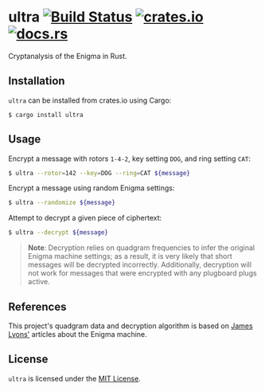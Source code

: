 # ultra [![Build Status][Travis Badge]][Build Status] [![crates.io][crates.io Badge]][crates.io] [![docs.rs][docs.rs Badge]][docs.rs]

Cryptanalysis of the Enigma in Rust.


## Installation

`ultra` can be installed from crates.io using Cargo:

```
$ cargo install ultra
```


## Usage

Encrypt a message with rotors `1-4-2`, key setting `DOG`, and ring setting `CAT`:

```bash
$ ultra --rotor=142 --key=DOG --ring=CAT ${message}
```

Encrypt a message using random Enigma settings:

```bash
$ ultra --randomize ${message}
```

Attempt to decrypt a given piece of ciphertext:

```bash
$ ultra --decrypt ${message}
```

> **Note**: Decryption relies on quadgram frequencies to infer the original
Enigma machine settings; as a result, it is very likely that short messages
will be decrypted incorrectly. Additionally, decryption will not work for
messages that were encrypted with any plugboard plugs active.


## References

This project's quadgram data and decryption algorithm is based on
[James Lyons'] articles about the Enigma machine.


## License

`ultra` is licensed under the [MIT License](LICENSE).


[Travis Badge]: https://travis-ci.org/iKevinY/ultra.svg?branch=master
[Build Status]: https://travis-ci.org/iKevinY/ultra
[crates.io Badge]: https://img.shields.io/crates/v/ultra.svg
[crates.io]: https://crates.io/crates/ultra
[docs.rs Badge]: https://docs.rs/ultra/badge.svg
[docs.rs]: https://docs.rs/ultra

[James Lyons']: http://practicalcryptography.com/ciphers/mechanical-era/enigma/
